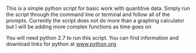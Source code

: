 This is a simple python script for basic work with quantitive data.
Simply run the script through the command line or terminal and follow all of the prompts.
Currently the script does not do more than a graphing calculator but I will be adding more complex functions as time goes on

You will need python 2.7 to run this script.
You can find information and download links for python at www.python.org
